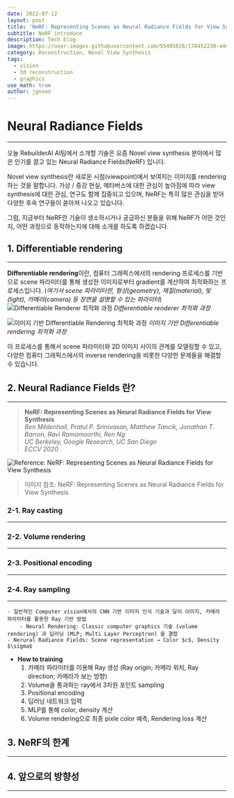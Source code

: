 ```yaml
---
date: 2022-07-12
layout: post
title: 'NeRF: Representing Scenes as Neural Radiance Fields for View Synthesis'
subtitle: NeRF introduce
description: Tech blog
image: https://user-images.githubusercontent.com/55485826/178452238-a4eb2b1b-07f2-49d5-ab59-1dfa829be00e.png
category: Reconstruction, Novel View Synthesis
tags:
  - vision
  - 3d reconstruction
  - graphics
use_math: true
author: jgnooo
---
```


# Neural Radiance Fields
---

오늘 RebuilderAI AI팀에서 소개할 기술은 요즘 Novel view synthesis 분야에서 많은 인기를 끌고 있는 Neural Radiance Fields(NeRF) 입니다.

Novel view synthesis란 새로운 시점(viewpoint)에서 보여지는 이미지를 rendering하는 것을 말합니다. 가상 / 증강 현실, 메타버스에 대한 관심이 높아짐에 따라 view synthesis에 대한 관심, 연구도 함께 집중되고 있으며, NeRF는 특히 많은 관심을 받아 다양한 후속 연구들이 쏟아져 나오고 있습니다. 

그럼, 지금부터 NeRF란 기술이 생소하시거나 궁금하신 분들을 위해 NeRF가 어떤 것인지, 어떤 과정으로 동작하는지에 대해 소개를 하도록 하겠습니다.

## 1. Differentiable rendering
---
<!-- 기본적으로 **Rendering**이란 형상(geometry), 재질(material), 빛(light), 카메라(camera) 등 scene parameter들에 의해 정의된 3차원 장면에 대한 이미지를 생성하는 프로세스를 말합니다. 반면, **Inverse rendering**은 2D 이미지로부터 scene에 대한 특성, parameter를 예측 / 추론하는 것을 말합니다. -->
**Differentiable rendering**이란, 컴퓨터 그래픽스에서의 rendering 프로세스를 기반으로 scene 파라미터를 통해 생성한 이미지로부터 gradient를 계산하여 최적화하는 프로세스입니다. (_여기서 scene 파라미터란, 형상(geometry), 재질(material), 빛(light), 카메라(camera) 등 장면을 설명할 수 있는 파라미터_)
![Differentiable Renderer 최적화 과정](https://user-images.githubusercontent.com/55485826/178452142-ebccce87-3229-422a-bd76-708c001e32c4.png)
    _Differentiable renderer 최적화 과정_

![이미지 기반 Differentiable Rendering 최적화 과정](https://user-images.githubusercontent.com/55485826/178452202-2cae7e06-248c-412b-9ef0-47567f653efc.png)
    _이미지 기반 Differentiable rendering 최적화 과정_

이 프로세스를 통해서 scene 파라미터와 2D 이미지 사이의 관계를 모델링할 수 있고, 다양한 컴퓨터 그래픽스에서의 inverse rendering을 비롯한 다양한 문제들을 해결할 수 있습니다.

<!-- - **Why Use Differentiable Rendering?**
    - Inverse rendering 문제를 해결하기 위해 사용
    - Rendering 프로세스를 machine learning 파이프라인에 적용해 문제 해결 -->

## 2. Neural Radiance Fields 란?
---

> **NeRF: Representing Scenes as Neural Radiance Fields for View Synthesis**   
*Ben Mildenhall, Pratul P. Srinivasan, Matthew Tancik, Jonathan T. Barron, Ravi Ramamoorthi, Ren Ng*   
*UC Berkeley, Google Research, UC San Diego*   
*ECCV 2020*   
> 

![Reference: NeRF: Representing Scenes as Neural Radiance Fields for View Synthesis](https://user-images.githubusercontent.com/55485826/178452238-a4eb2b1b-07f2-49d5-ab59-1dfa829be00e.png)
> 이미지 참조: NeRF: Representing Scenes as Neural Radiance Fields for View Synthesis

### 2-1. Ray casting
---

### 2-2. Volume rendering
---

### 2-3. Positional encoding
---

### 2-4. Ray sampling
---

    - 일반적인 Computer vision에서의 CNN 기반 이미지 인식 기술과 달리 이미지, 카메라 파라미터를 활용한 Ray 기반 방법
        - Neural Rendering: Classic computer graphics 기술 (volume rendering) 과 딥러닝 (MLP; Multi Layer Perceptron) 을 결합
    - Nerural Radiance Fields: Scene representation → Color $c$, Density $\sigma$

- **How to training**
    1. 카메라 파라미터를 이용해 Ray 생성 (Ray origin; 카메라 위치, Ray direction; 카메라가 보는 방향)
    2. Volume을 통과하는 ray에서 3차원 포인트 sampling
    3. Positional encoding
    4. 딥러닝 네트워크 입력
    5. MLP를 통해 color, density 계산
    6. Volume rendering으로 최종 pixle color 예측, Rendering loss 계산

## 3. NeRF의 한계
---

## 4. 앞으로의 방향성
---
